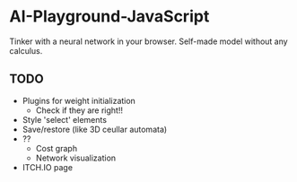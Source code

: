 # AI-Playground-JavaScript

Tinker with a neural network in your browser. Self-made model without any calculus.

## TODO

- Plugins for weight initialization
    - Check if they are right!!
- Style 'select' elements
- Save/restore (like 3D ceullar automata)
- ??
    - Cost graph
    - Network visualization
- ITCH.IO page
